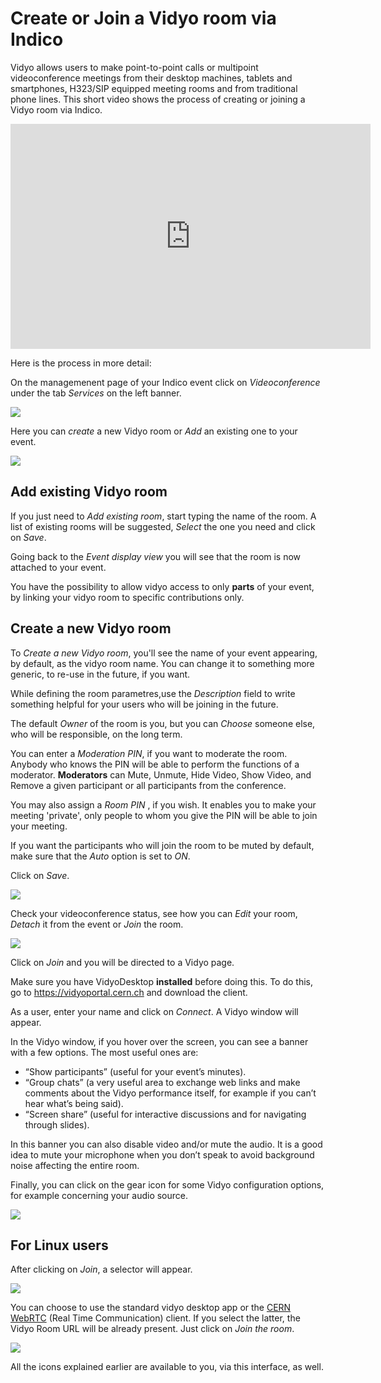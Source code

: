 # Create or Join a Vidyo room via Indico

Vidyo allows users to make point-to-point calls or multipoint videoconference meetings from their desktop machines, tablets and smartphones, H323/SIP equipped meeting rooms and from traditional phone lines. This short video shows the process of creating or joining a Vidyo room via Indico.

<iframe width="576" height="360" frameborder="0" src="https://cds.cern.ch/video/2276119?showTitle=true" allowfullscreen></iframe>


Here is the process in more detail:

On the managemenent page of your Indico event click on _Videoconference_ under the tab _Services_ on the left banner.

![](/assets/vidyo_find.png)

Here you can _create_ a new Vidyo room or _Add_ an existing one to your event.

![](/assets/vidyo_create_or_add.png)


## Add existing Vidyo room

If you just need to _Add existing room_, start typing the name of the room. A list of existing rooms will be suggested, _Select_ the one you need and click on _Save_.

Going back to the _Event display view_ you will see that the room is now attached to your event.

You have the possibility to allow vidyo access to only **parts** of your event, by linking your vidyo room to specific contributions only.

## Create a new Vidyo room

To _Create a new Vidyo room_, you'll see the name of your event appearing, by default, as the vidyo room name. You can change it to something more generic, to re-use in the future, if you want.

While defining the room parametres,use the _Description_ field to write something helpful for your users who will be joining in the future.

The default _Owner_ of the room is you, but you can _Choose_ someone else, who will be responsible, on the long term.

You can enter a _Moderation PIN_, if you want to moderate the room.
Anybody who knows the PIN will be able to perform the functions of a moderator. **Moderators** can Mute, Unmute, Hide Video, Show Video, and Remove a given participant or all participants from the conference.

You may also assign a _Room PIN_ , if you wish. It enables you to make your meeting 'private', only people to whom you give the PIN will be able to join your meeting.

If you want the participants who will join the room to be muted by default, make sure that the _Auto_ option is set to _ON_.

Click on _Save_.

![](/assets/vidyo_create.png)

Check your videoconference status, see how you can _Edit_ your room, _Detach_ it from the event or _Join_ the room.

![](/assets/vidyo_join.png)

Click on _Join_ and you will be directed to a Vidyo page.

Make sure you have VidyoDesktop **installed** before doing this. To do this, go to https://vidyoportal.cern.ch and download the client. 

As a user, enter your name and click on _Connect_. A Vidyo window will appear.

In the Vidyo window, if you hover over the screen, you can see a banner with a few options. The most useful ones are:

- “Show participants” (useful for your event’s minutes). 
- “Group chats” (a very useful area to exchange web links and make comments about the Vidyo performance itself, for example if you can’t hear what’s being said). 
- “Screen share” (useful for interactive discussions and for navigating through slides).

In this banner you can also disable video and/or mute the audio.
It is a good idea to mute your microphone when you don’t speak to avoid background noise affecting the entire room.

Finally, you can click on the gear icon for some Vidyo configuration options, for example concerning your audio source.

![](/assets/vidyo_options.png)

## For Linux users

After clicking on _Join_, a selector will appear. 

![](/assets/vidyo_linux.png)

You can choose to use the standard vidyo desktop app or the [CERN WebRTC](https://vidyowebrtc.web.cern.ch/) (Real Time Communication) client.
If you select the latter, the Vidyo Room URL will be already present. Just click on _Join the room_.

![](/assets/vidyo_webrtc.png)

All the icons explained earlier are available to you, via this interface, as well.





